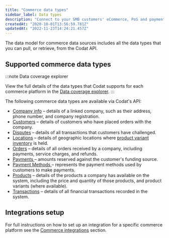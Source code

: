 ```yaml
---
title: "Commerce data types"
sidebar_label: Data types
description: "Connect to your SMB customers' eCommerce, PoS and payment data sources"
createdAt: "2020-10-01T13:56:59.781Z"
updatedAt: "2022-11-23T14:24:21.457Z"
---
```


The data model for commerce data sources includes all the data types that you can pull, or retrieve, from the Codat API.

## Supported commerce data types

:::note Data coverage explorer

View the full details of the data types that Codat supports for each commerce platform in the <a className="external" href="https://knowledge.codat.io/supported-features/commerce?view=tab-by-data-type" target="_blank">Data coverage explorer</a>.
:::

The following commerce data types are available via Codat's API:

- [Company info](https://docs.codat.io/docs/datamodel-commerce-companyinfo) – details of a linked company, such as their address, phone number, and company registration.
- [Customers](https://docs.codat.io/docs/datamodel-commerce-customers) – details of customers who have placed orders with the company.
- [Disputes](https://docs.codat.io/docs/datamodel-commerce-disputes) – details of all transactions that customers have challenged.
- [Locations](https://docs.codat.io/docs/datamodel-commerce-locations) – details of geographic locations where [product variant inventory](https://docs.codat.io/docs/datamodel-commerce-products#product-variant-inventory) is held.
- [Orders](https://docs.codat.io/docs/datamodel-commerce-orders) – details of all orders received by a company, including payments, service charges, and refunds.
- [Payments ](https://docs.codat.io/docs/datamodel-commerce-payments) – amounts reserved against the customer's funding source.
- [Payment Methods ](https://docs.codat.io/docs/datamodel-commerce-paymentmethods) – represents the payment methods used by customers to make payments.
- [Products](https://docs.codat.io/docs/datamodel-commerce-products) – details of the products a company has available on the system, including the price and quantity of those products, and product variants (where available).
- [Transactions](https://docs.codat.io/docs/datamodel-commerce-transactions) – details of all financial transactions recorded in the system.

## Integrations setup

For full instructions on how to set up an integration for a specific commerce platform see the [Commerce integrations](https://docs.codat.io/docs/commerce-overview) section.
